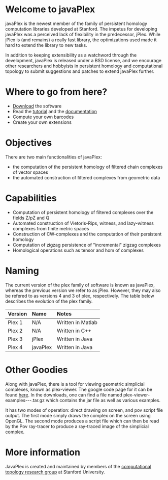 # Welcome to javaPlex #

javaPlex is the newest member of the family of persistent homology computation libraries developed at Stanford. The impetus for developing javaPlex was a perceived lack of flexibility in the predecessor, jPlex. While jPlex is (and remains) a really fast library, the optimizations used made it hard to extend the library to new tasks.

In addition to keeping extensibility as a watchword through the development, javaPlex is released under a BSD license, and we encourage other researchers and hobbyists in persistent homology and computational topology to submit suggestions and patches to extend javaPlex further.

# Where to go from here? #

  * [Download](http://code.google.com/p/javaplex/downloads/list) the software
  * Read the [tutorial](http://javaplex.googlecode.com/svn/trunk/reports/javaplex_tutorial/javaplex_tutorial.pdf) and the [documentation](http://javaplex.googlecode.com/svn/trunk/doc/index.html)
  * Compute your own barcodes
  * Create your own extensions

# Objectives #

There are two main functionalities of javaPlex:

  * the computation of the persistent homology of filtered chain complexes of vector spaces
  * the automated construction of filtered complexes from geometric data

# Capabilities #

  * Computation of persistent homology of filtered complexes over the fields Z/pZ and Q
  * Automated construction of Vietoris-Rips, witness, and lazy-witness complexes from finite metric spaces
  * Construction of CW-complexes and the computation of their persistent homology
  * Computation of zigzag persistence of "incremental" zigzag complexes
  * Homological operations such as tensor and hom of complexes

# Naming #

The current version of the plex family of software is known as javaPlex, whereas the previous version we refer to as jPlex. However, they may also be refered to as versions 4 and 3 of plex, respectively. The table below describes the evolution of the plex family.

| **Version** | **Name** | **Notes** |
|:------------|:---------|:----------|
| Plex 1      | N/A      | Written in Matlab |
| Plex 2      | N/A      | Written in C++ |
| Plex 3      | jPlex    | Written in Java |
| Plex 4      | javaPlex |Written in Java |

# Other Goodies #

Along with javaPlex, there is a tool for viewing geometric simplicial complexes, known as plex-viewer. The google code page for it can be found [here](http://http://code.google.com/p/plex-viewer/). In the downloads, one can find a file named plex-viewer-examples---.tar.gz which contains the jar file as well as various examples.

It has two modes of operation: direct drawing on screen, and pov script file output. The first mode simply draws the complex on the screen using OpenGL. The second mode produces a script file which can then be read by the Pov ray-tracer to produce a ray-traced image of the simplicial complex.

# More information #

JavaPlex is created and maintained by members of the [computational topology research group](http://comptop.stanford.edu) at Stanford University.